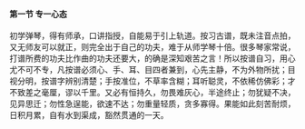 #### 第一节 专一心态

 初学弹琴，得有师承，口讲指授，自能易于引上轨道。按习古谱，既未注音点拍，又无师友可以就正，则完全出于自己的功夫，难于从师学琴十倍。很多琴家常说，打谱所费的功夫比作曲的功夫还要大，的确是深知艰苦之言！所以按谱自习，用心尤不可不专，凡按谱必须心、手、耳、目四者兼到，心先主静，不为外物所扰；目视分明，按谱字辨别清楚；手按准位，不草率含糊；耳听聪灵，不依稀仿佛彩；才不致差之毫厘，谬以千里。又必有恒持久，勿畏难灰心，半途终止；勿犹疑不决，见异思迁；勿性急逞能，欲速不达；勿重量轻质，贪多寡得。果能如此刻苦耐烦，日积月累，自有水到渠成，豁然贯通的一天。

